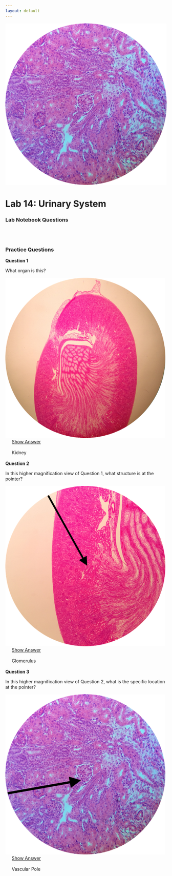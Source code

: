 ```yaml
---
layout: default
---
```



![Splash_IMAGE](./assets/images/splashImage_kidney_zoom2.png)
# Lab 14: Urinary System


### Lab Notebook Questions

<!-- /////////////////////////////////////////// -->
<!-- [conditional logic for release of labnotes] -->
<div id='if-part' markdown="1" style='visibility: hidden; display: none;'>

1.  Sketch the flow of blood from the Renal artery all the way to the capillary bed
2.  Go to slide 6 of the Lab Powerpoint and label ALL structures that can bee seen histologically, and identify all the epithelial tissues, connective tissues and indicate where they are located
3.  List ALL the cells of the Juxtaglomerular Complex, and indicate what their function is (include a sketch!)
4.  Sketch a nephron – include the SPECIFIC types of ET throughout the entire NEPHRON & the LOOPS
5.  Indicate what occurs at each segment of the loops of a nephron (what gets resorbed, or excreted etc…)
6.  What is countercurrent exchange?
7.  How is urine Formed? (Look at slide 23-26 and summarize) I will ask you this on the final exam
8.  Draw a detailed glomerulus indicating where all the cells are, and the different poles
9.  Draw a urinary bladder with all of its structures, and also include the external and internal urinary sphincters
10. What is a duct of bellini?
11. What are the different types of epithelium of the male urethra?
12. Sketch a cross-ection of a ureter, and indicate all of its layers.
13. List all pathologies from textbook

</div>
<div id='else-part' style='visibility: hidden'>
  <em>Available starting: 
    <div id="else-part-available-date">_IF_SHOWING_ERROR_DATE_NOT_SET_CORRECTLY_VIA_JS_TO_HTML</div>
  </em>
</div>

<script>
  ////////// -- bypass dateChecks With URL hack
  // Get URL
  var url = window.location.href;
  // Get DIV
  var msg = document.getElementById('if-part');
  // Check if URL contains the keyword
  if( url.search( 'show' ) > 0 ) {
    // Display the message
    msg.style.visibility = "visible";
    msg.style.display = "block";
  }

  ////////// -- enforce date visibility based on date
  //release if-condition if is on or beyond dateToCheck
  var dateToRelease = new Date("11/05/2018");
  var todaysDate = new Date();
  var node;

  // call setHours to take the time out of the comparison
  if(dateToRelease.setHours(0,0,0,0) <= todaysDate.setHours(0,0,0,0)) {
      // Date equals today's date
        node = document.getElementById('if-part');
      node.style.visibility = 'visible';
      node.style.display = 'block';
  }
    else {
        node = document.getElementById('else-part');
      node.style.visibility = 'visible';
      node.style.display = 'inline-block';

      node = document.getElementById('else-part-available-date');
      node.innerHTML = "&nbsp;&nbsp;" + dateToRelease.toLocaleDateString();
      node.style.display = 'inline-block';
      // console.log(node)
    }

</script>
<!-- /////////////////////////////////////////// -->





<a id="jump-to-practice-questions" class="jump-to-section"> </a>
### Practice Questions

<div class="card">
  <div class="card-header">
    <strong>Question 1</strong>
  </div>
  <div class="card-body">
    <p class="card-text">What organ is this?</p>
    <img src="./assets/images/splashImage_kidney.png" width="500">
    <div style="margin-left: 20px;">
    <a class="btn btn-primary" role="button" data-toggle="collapse" href="#collapseExample01" aria-expanded="false" aria-controls="collapseExample"> Show Answer</a>
    <div class="collapse" id="collapseExample01">
      <br>
        <div class="well">
          Kidney
        </div>
    </div>
  </div>  
</div>
<br>
<div class="card">
  <div class="card-header">
    <strong>Question 2</strong>
  </div>
  <div class="card-body">
    <p class="card-text">In this higher magnification view of Question 1, what structure is at the pointer?</p>
    <img src="./assets/images/splashImage_kidney_zoom1.png" width="500">
    <div style="margin-left: 20px;">
    <a class="btn btn-primary" role="button" data-toggle="collapse" href="#collapseExample02" aria-expanded="false" aria-controls="collapseExample"> Show Answer</a>
    <div class="collapse" id="collapseExample02">
      <br>
        <div class="well">
          Glomerulus
        </div>
    </div>
  </div>  
</div>
<br>
<div class="card">
  <div class="card-header">
    <strong>Question 3</strong>
  </div>
  <div class="card-body">
    <p class="card-text">In this higher magnification view of Question 2, what is the specific location at the pointer?</p>
    <img src="./assets/images/splashImage_kidney_zoom2_pointer.png" width="500">
    <div style="margin-left: 20px;">
    <a class="btn btn-primary" role="button" data-toggle="collapse" href="#collapseExample03" aria-expanded="false" aria-controls="collapseExample"> Show Answer</a>
    <div class="collapse" id="collapseExample03">
      <br>
        <div class="well">
          Vascular Pole 
        </div>
    </div>
  </div>  
</div>
<br> 